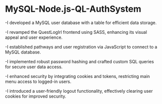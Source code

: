 # MySQL-Node.js-QL-AuthSystem
-I developed a MySQL user database with a table for efficient data storage.

-I revamped the QuestLogIrl frontend using SASS, enhancing its visual appeal and user experience.

-I established pathways and user registration via JavaScript to connect to a MySQL database.

-I implemented robust password hashing and crafted custom SQL queries for secure user data access.

-I enhanced security by integrating cookies and tokens, restricting main menu access to logged-in users.

-I introduced a user-friendly logout functionality, effectively clearing user cookies for improved security.
